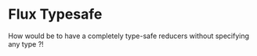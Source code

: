 # Flux Typesafe

How would be to have a completely type-safe reducers without specifying any type ?!
